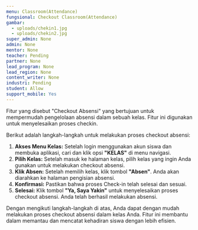 ```yaml
---
menu: Classroom(Attendance)
fungsional: Checkout Classroom(Attendance)
gambar:
  - uploads/chekin1.jpg
  - uploads/chekin2.jpg
super_admin: None
admin: None
mentor: None
teacher: Pending
partner: None
lead_program: None
lead_region: None
content_writer: None
industri: Pending
student: Allow
support_mobile: Yes
---
```

Fitur yang disebut "Checkout Absensi" yang bertujuan untuk mempermudah pengelolaan absensi dalam sebuah kelas. Fitur ini digunakan untuk menyelesaikan proses checkin.

Berikut adalah langkah-langkah untuk melakukan proses checkout absensi:

1. **Akses Menu Kelas:** Setelah login menggunakan akun siswa dan membuka aplikasi, cari dan klik opsi **"KELAS"** di menu navigasi.
2. **Pilih Kelas:** Setelah masuk ke halaman kelas, pilih kelas yang ingin Anda gunakan untuk melakukan checkout absensi.
3. **Klik Absen:** Setelah memilih kelas, klik tombol **"Absen"**. Anda akan diarahkan ke halaman pengisian absensi.
4. **Konfirmasi:** Pastikan bahwa proses Check-in telah selesai dan sesuai.
5. **Selesai:** Klik tombol **"Ya, Saya Yakin"** untuk menyelesaikan proses checkout absensi. Anda telah berhasil melakukan absensi.

Dengan mengikuti langkah-langkah di atas, Anda dapat dengan mudah melakukan proses checkout absensi dalam kelas Anda. Fitur ini membantu dalam memantau dan mencatat kehadiran siswa dengan lebih efisien.